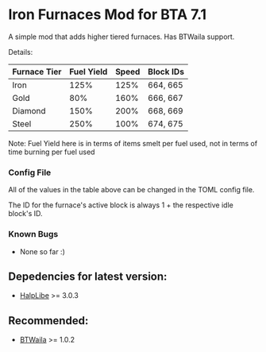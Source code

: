 # Iron Furnaces Mod for BTA 7.1

A simple mod that adds higher tiered furnaces.
Has BTWaila support.

Details: 

| Furnace Tier | Fuel Yield | Speed | Block IDs |
| ------------ | ---------- | ----- | --------- |
| Iron         | 125%       | 125%  | 664, 665  |
| Gold         | 80%        | 160%  | 666, 667  |
| Diamond      | 150%       | 200%  | 668, 669  |
| Steel        | 250%       | 100%  | 674, 675  |

Note: Fuel Yield here is in terms of items smelt per fuel used, not in terms of time burning per fuel used

### Config File
All of the values in the table above can be changed in the TOML config file.

The ID for the furnace's active block is always 1 + the respective idle block's ID.

### Known Bugs
- None so far :)

## Depedencies for latest version:
- [HalpLibe](https://github.com/Turnip-Labs/bta-halplibe) >= 3.0.3

## Recommended:
- [BTWaila](https://github.com/ToufouMaster/BTWaila) >= 1.0.2
